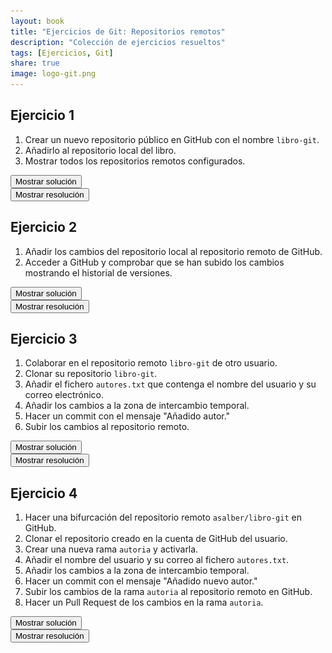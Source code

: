 ```yaml
---
layout: book
title: "Ejercicios de Git: Repositorios remotos"
description: "Colección de ejercicios resueltos"
tags: [Ejercicios, Git]
share: true
image: logo-git.png
---
```


## Ejercicio 1
1. Crear un nuevo repositorio público en GitHub con el nombre `libro-git`.
2. Añadirlo al repositorio local del libro.
3. Mostrar todos los repositorios remotos configurados.

<div><button class="solution">Mostrar solución</button></div>
<div id="solution" style="display: none">
<pre class="highlight"><code># Crear el repositorio en GitHub y copiar su url con protocolo https.
&gt; git remote add github url
&gt; git remote -v
</code></pre>
</div>

<div><button class="resolution">Mostrar resolución</button></div>
<div id="resolution" style="display: none">
<img src="soluciones/repositorios-remotos/ejercicio1.gif" />
</div>

## Ejercicio 2

1. Añadir los cambios del repositorio local al repositorio remoto de GitHub.
2. Acceder a GitHub y comprobar que se han subido los cambios mostrando el historial de versiones.

<div><button class="solution">Mostrar solución</button></div>
<div id="solution" style="display: none">
<pre class="highlight"><code>&gt;git push github master
</code></pre>
</div>

<div><button class="resolution">Mostrar resolución</button></div>
<div id="resolution" style="display: none">
<img src="soluciones/repositorios-remotos/ejercicio2.gif" />
</div>

## Ejercicio 3

1. Colaborar en el repositorio remoto `libro-git` de otro usuario.
2. Clonar su repositorio `libro-git`.
3. Añadir el fichero `autores.txt` que contenga el nombre del usuario y su correo electrónico.
4. Añadir los cambios a la zona de intercambio temporal.
5. Hacer un commit con el mensaje "Añadido autor."
6. Subir los cambios al repositorio remoto.

<div><button class="solution">Mostrar solución</button></div>
<div id="solution" style="display: none">
<pre class="highlight"><code># Entrar en GigHub en el proyecto libro-git del que seamos colaboradores.
&gt; git clone <url>
&gt; cat > autores.txt
# Escribir el nombre del autor y su correo.
Ctrl+D
&gt; git add .
&gt; git commit -m "Añadido autor."
&gt; git push origin master.
</code></pre>
</div>

<div><button class="resolution">Mostrar resolución</button></div>
<div id="resolution" style="display: none">
<img src="soluciones/repositorios-remotos/ejercicio3.gif" />
</div>

## Ejercicio 4

1. Hacer una bifurcación del repositorio remoto `asalber/libro-git` en GitHub.
2. Clonar el repositorio creado en la cuenta de GitHub del usuario.
3. Crear una nueva rama `autoria` y activarla.
4. Añadir el nombre del usuario y su correo al fichero `autores.txt`.
5. Añadir los cambios a la zona de intercambio temporal.
6. Hacer un commit con el mensaje "Añadido nuevo autor."
7. Subir los cambios de la rama `autoria` al repositorio remoto en GitHub.
8. Hacer un Pull Request de los cambios en la rama `autoria`.

<div><button class="solution">Mostrar solución</button></div>
<div id="solution" style="display: none">
<pre class="highlight"><code># Hacer el fork del repositorio asalber/libro-git en GitHub y copiar la url del repositorio creado en la cuenta de GitHub del usuario.
&gt; git clone url
&gt; git checkout -b autoria
# Editar con nano el fichero autores.txt y añadir el nombre y el correo electrónico del usuario en una nueva línea.
&gt; git commit -am "Añadido nuevo autor."
&gt; git push origin autoria
# Ir al repositorio remoto en GitHub y hacer clic en el botón Compare & Pull Request y después completar la solicitud haciendo clic en el botón Create Pull Request.
</code></pre>
</div>
<div><button class="resolution">Mostrar resolución</button></div>
<div id="resolution" style="display: none">
<img src="soluciones/repositorios-remotos/ejercicio4.gif" />
</div>
